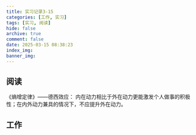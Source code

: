 ```yaml
---
title: 实习记录3-15
categories: [工作, 实习]
tags: [实习, 阅读]
hide: false
archive: true
comment: false
date: 2025-03-15 08:38:23
index_img:
banner_img:
---
```


<!-- more -->

## 阅读
《熵增定律》——德西效应：
内在动力相比于外在动力更能激发个人做事的积极性；在内外动力兼具的情况下，不应提升外在动力。

## 工作